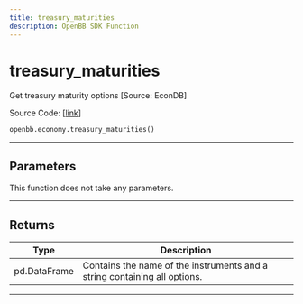 ```yaml
---
title: treasury_maturities
description: OpenBB SDK Function
---
```


# treasury_maturities

Get treasury maturity options [Source: EconDB]

Source Code: [[link](https://github.com/OpenBB-finance/OpenBBTerminal/tree/main/openbb_terminal/economy/econdb_model.py#L850)]

```python
openbb.economy.treasury_maturities()
```

---

## Parameters

This function does not take any parameters.

---

## Returns

| Type | Description |
| ---- | ----------- |
| pd.DataFrame | Contains the name of the instruments and a string containing all options. |
---


